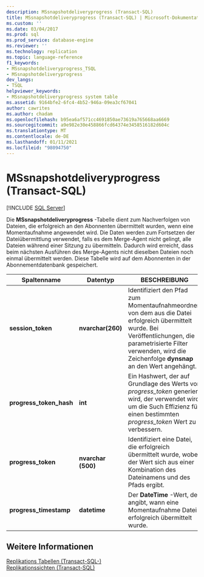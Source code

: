 ```yaml
---
description: MSsnapshotdeliveryprogress (Transact-SQL)
title: MSsnapshotdeliveryprogress (Transact-SQL) | Microsoft-Dokumentation
ms.custom: ''
ms.date: 03/04/2017
ms.prod: sql
ms.prod_service: database-engine
ms.reviewer: ''
ms.technology: replication
ms.topic: language-reference
f1_keywords:
- MSsnapshotdeliveryprogress_TSQL
- MSsnapshotdeliveryprogress
dev_langs:
- TSQL
helpviewer_keywords:
- MSsnapshotdeliveryprogress system table
ms.assetid: 9164bfe2-6fc4-4b52-946a-09ea3cf67041
author: cawrites
ms.author: chadam
ms.openlocfilehash: b95ea6af571cc4691850ae73619a765668aa6669
ms.sourcegitcommit: a9e982e30e458866fcd64374e3458516182d604c
ms.translationtype: MT
ms.contentlocale: de-DE
ms.lasthandoff: 01/11/2021
ms.locfileid: "98094750"
---
```

# <a name="mssnapshotdeliveryprogress-transact-sql"></a>MSsnapshotdeliveryprogress (Transact-SQL)
[!INCLUDE [SQL Server](../../includes/applies-to-version/sqlserver.md)]

  Die **MSsnapshotdeliveryprogress** -Tabelle dient zum Nachverfolgen von Dateien, die erfolgreich an den Abonnenten übermittelt wurden, wenn eine Momentaufnahme angewendet wird. Die Daten werden zum Fortsetzen der Dateiübermittlung verwendet, falls es dem Merge-Agent nicht gelingt, alle Dateien während einer Sitzung zu übermitteln. Dadurch wird erreicht, dass beim nächsten Ausführen des Merge-Agents nicht dieselben Dateien noch einmal übermittelt werden. Diese Tabelle wird auf dem Abonnenten in der Abonnementdatenbank gespeichert.  
  
|Spaltenname|Datentyp|BESCHREIBUNG|  
|-----------------|---------------|-----------------|  
|**session_token**|**nvarchar(260)**|Identifiziert den Pfad zum Momentaufnahmeordner, von dem aus die Datei erfolgreich übermittelt wurde. Bei Veröffentlichungen, die parametrisierte Filter verwenden, wird die Zeichenfolge **dynsnap** an den Wert angehängt.|  
|**progress_token_hash**|**int**|Ein Hashwert, der auf Grundlage des Werts von *progress_token* generiert wird, der verwendet wird, um die Such Effizienz für einen bestimmten *progress_token* Wert zu verbessern.|  
|**progress_token**|**nvarchar (500)**|Identifiziert eine Datei, die erfolgreich übermittelt wurde, wobei der Wert sich aus einer Kombination des Dateinamens und des Pfads ergibt.|  
|**progress_timestamp**|**datetime**|Der **DateTime** -Wert, der angibt, wann eine Momentaufnahme Datei erfolgreich übermittelt wurde.|  
  
## <a name="see-also"></a>Weitere Informationen  
 [Replikations Tabellen &#40;Transact-SQL-&#41;](../../relational-databases/system-tables/replication-tables-transact-sql.md)   
 [Replikationssichten &#40;Transact-SQL&#41;](../../relational-databases/system-views/replication-views-transact-sql.md)  
  
  
